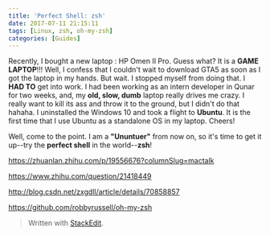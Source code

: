 ```yaml
---
title: 'Perfect Shell: zsh'
date: 2017-07-11 21:15:11
tags: [Linux, zsh, oh-my-zsh]
categories: [Guides]
---
```


Recently, I bought a new laptop : HP Omen II Pro. Guess what? It is a **GAME LAPTOP**!!! Well, I confess that I couldn't wait to download GTA5 as soon as I got the laptop in my hands. But wait. I stopped myself from doing that. I **HAD TO** get into work. I had been working as an intern developer in Qunar for two weeks, and, my **old, slow, dumb** laptop really drives me crazy. I really want to kill its ass and throw it to the ground, but I didn't do that hahaha. I uninstalled the Windows 10 and took a flight to **Ubuntu**. It is the first time that I use Ubuntu as a standalone OS in my laptop. Cheers! 

Well, come to the point. I am a **"Ununtuer"** from now on, so it's time to get it up--try the **perfect shell** in the world--**zsh**!

https://zhuanlan.zhihu.com/p/19556676?columnSlug=mactalk

https://www.zhihu.com/question/21418449

http://blog.csdn.net/zxgdll/article/details/70858857

https://github.com/robbyrussell/oh-my-zsh


> Written with [StackEdit](https://stackedit.io/).
